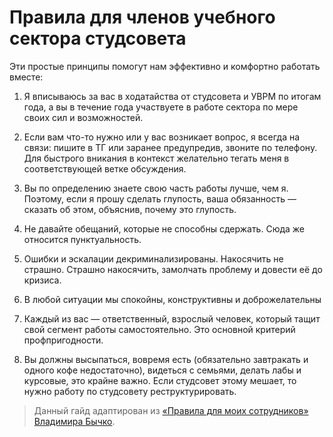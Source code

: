 # Правила для членов учебного сектора студсовета

Эти простые принципы помогут нам эффективно и комфортно работать вместе:

1. Я вписываюсь за вас в ходатайства от студсовета и УВРМ по итогам года, а вы в течение года участвуете в работе сектора по мере своих сил и возможностей.

2. Если вам что-то нужно или у вас возникает вопрос, я всегда на связи: пишите в ТГ или заранее предупредив, звоните по телефону. Для быстрого вникания в контекст желательно тегать меня в соответствующей ветке обсуждения.

3. Вы по определению знаете свою часть работы лучше, чем я. Поэтому, если я прошу сделать глупость, ваша обязанность — сказать об этом, объяснив, почему это глупость.

4. Не давайте обещаний, которые не способны сдержать. Сюда же относится пунктуальность.

5. Ошибки и эскалации декриминализированы. Накосячить не страшно. Страшно накосячить, замолчать проблему и довести её до кризиса.

6. В любой ситуации мы спокойны, конструктивны и доброжелательны

7. Каждый из вас — ответственный, взрослый человек, который тащит свой сегмент работы самостоятельно. Это основной критерий профпригодности.

8. Вы должны высыпаться, вовремя есть (обязательно завтракать и одного кофе недостаточно), видеться с семьями, делать лабы и курсовые, это крайне важно. Если студсовет этому мешает, то нужно работу по студсовету реструктурировать.

> Данный гайд адаптирован из [«Правила для моих сотрудников» Владимира Бычко](https://bychko.ru/rules/).
